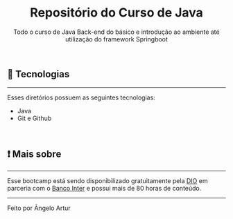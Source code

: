 <h1 align="center">Repositório do Curso de Java</h1>

<p align="center"> Todo o curso de Java Back-end do básico e introdução ao ambiente até utilização do framework Springboot</p><br>

## 🚀 Tecnologias
---

Esses diretórios possuem as seguintes tecnologias:

- Java
- Git e Github
<br>

## ❗ Mais sobre
---
Esse bootcamp está sendo disponibilizado gratuitamente pela [DIO](dio.me) em parceria com o [Banco Inter](https://www.bancointer.com.br/) e possui mais de 80 horas de conteúdo.

---
Feito por Ângelo Artur